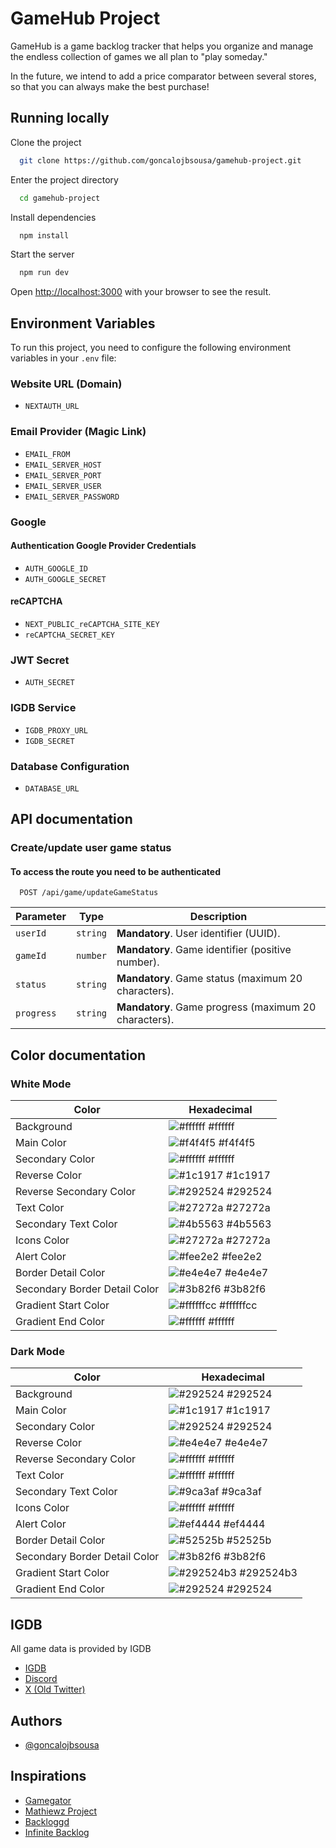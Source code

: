 # GameHub Project

GameHub is a game backlog tracker that helps you organize and manage the endless collection of games we all plan to "play someday."

In the future, we intend to add a price comparator between several stores, so that you can always make the best purchase!


## Running locally

Clone the project

```bash
  git clone https://github.com/goncalojbsousa/gamehub-project.git
```

Enter the project directory

```bash
  cd gamehub-project
```

Install dependencies

```bash
  npm install
```

Start the server

```bash
  npm run dev
```

Open [http://localhost:3000](http://localhost:3000) with your browser to see the result.


## Environment Variables

To run this project, you need to configure the following environment variables in your `.env` file:

### Website URL (Domain)
- `NEXTAUTH_URL`

### Email Provider (Magic Link)
- `EMAIL_FROM`
- `EMAIL_SERVER_HOST`
- `EMAIL_SERVER_PORT`
- `EMAIL_SERVER_USER`
- `EMAIL_SERVER_PASSWORD`

### Google
#### Authentication Google Provider Credentials
- `AUTH_GOOGLE_ID`
- `AUTH_GOOGLE_SECRET`

#### reCAPTCHA
- `NEXT_PUBLIC_reCAPTCHA_SITE_KEY`
- `reCAPTCHA_SECRET_KEY`

### JWT Secret
- `AUTH_SECRET`

### IGDB Service
- `IGDB_PROXY_URL`
- `IGDB_SECRET`

### Database Configuration
- `DATABASE_URL`


## API documentation

### Create/update user game status
#### To access the route you need to be authenticated 

```http
  POST /api/game/updateGameStatus
```

| Parameter   | Type       | Description                                     |
|-------------|------------|-----------------------------------------------|
| `userId`    | `string`    | **Mandatory**. User identifier (UUID). |
| `gameId`    | `number`    | **Mandatory**. Game identifier (positive number). |
| `status`    | `string`    | **Mandatory**. Game status (maximum 20 characters). |
| `progress`  | `string`    | **Mandatory**. Game progress (maximum 20 characters). |


## Color documentation

### White Mode
| Color                        | Hexadecimal                                                |
| ---------------------------- | ------------------------------------------------------------ |
| Background                   | ![#ffffff](https://via.placeholder.com/10/ffffff?text=+) #ffffff |
| Main Color                   | ![#f4f4f5](https://via.placeholder.com/10/f4f4f5?text=+) #f4f4f5 |
| Secondary Color              | ![#ffffff](https://via.placeholder.com/10/ffffff?text=+) #ffffff |
| Reverse Color                | ![#1c1917](https://via.placeholder.com/10/1c1917?text=+) #1c1917 |
| Reverse Secondary Color      | ![#292524](https://via.placeholder.com/10/292524?text=+) #292524 |
| Text Color                   | ![#27272a](https://via.placeholder.com/10/27272a?text=+) #27272a |
| Secondary Text Color         | ![#4b5563](https://via.placeholder.com/10/4b5563?text=+) #4b5563 |
| Icons Color                  | ![#27272a](https://via.placeholder.com/10/27272a?text=+) #27272a |
| Alert Color                  | ![#fee2e2](https://via.placeholder.com/10/fee2e2?text=+) #fee2e2 |
| Border Detail Color          | ![#e4e4e7](https://via.placeholder.com/10/e4e4e7?text=+) #e4e4e7 |
| Secondary Border Detail Color| ![#3b82f6](https://via.placeholder.com/10/3b82f6?text=+) #3b82f6 |
| Gradient Start Color         | ![#ffffffcc](https://via.placeholder.com/10/ffffffcc?text=+) #ffffffcc |
| Gradient End Color           | ![#ffffff](https://via.placeholder.com/10/ffffff?text=+) #ffffff |

### Dark Mode
| Color                        | Hexadecimal                                                |
| ---------------------------- | ------------------------------------------------------------ |
| Background                   | ![#292524](https://via.placeholder.com/10/292524?text=+) #292524 |
| Main Color                   | ![#1c1917](https://via.placeholder.com/10/1c1917?text=+) #1c1917 |
| Secondary Color              | ![#292524](https://via.placeholder.com/10/292524?text=+) #292524 |
| Reverse Color                | ![#e4e4e7](https://via.placeholder.com/10/e4e4e7?text=+) #e4e4e7 |
| Reverse Secondary Color      | ![#ffffff](https://via.placeholder.com/10/ffffff?text=+) #ffffff |
| Text Color                   | ![#ffffff](https://via.placeholder.com/10/ffffff?text=+) #ffffff |
| Secondary Text Color         | ![#9ca3af](https://via.placeholder.com/10/9ca3af?text=+) #9ca3af |
| Icons Color                  | ![#ffffff](https://via.placeholder.com/10/ffffff?text=+) #ffffff |
| Alert Color                  | ![#ef4444](https://via.placeholder.com/10/ef4444?text=+) #ef4444 |
| Border Detail Color          | ![#52525b](https://via.placeholder.com/10/52525b?text=+) #52525b |
| Secondary Border Detail Color| ![#3b82f6](https://via.placeholder.com/10/3b82f6?text=+) #3b82f6 |
| Gradient Start Color         | ![#292524b3](https://via.placeholder.com/10/292524b3?text=+) #292524b3 |
| Gradient End Color           | ![#292524](https://via.placeholder.com/10/292524?text=+) #292524 |


## IGDB
All game data is provided by IGDB
 - [IGDB](https://www.igdb.com)
 - [Discord](https://discord.com/invite/igdb)
 - [X (Old Twitter)](https://x.com/IGDBcom)


## Authors

- [@goncalojbsousa](https://github.com/goncalojbsousa)


## Inspirations

 - [Gamegator](gamegator.net)
 - [Mathiewz Project](https://frontend-kofb4cduoq-od.a.run.app)
 - [Backloggd](https://backloggd.com)
 - [Infinite Backlog](https://infinitebacklog.net)
